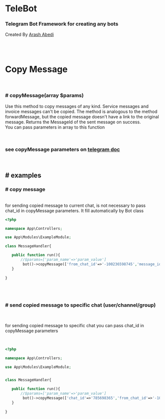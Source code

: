 # TeleBot
### Telegram Bot Framework for creating any bots 

Created By [Arash Abedi](https://arashabedi.com)

<br/>
<br/>

# Copy Message

<br>

### # copyMessage(array $params)

Use this method to copy messages of any kind. Service messages and invoice messages can't be copied. The method is analogous to the method forwardMessage, but the copied message doesn't have a link to the original message. Returns the MessageId of the sent message on success.
<br>
You can pass parameters in array to this function

<br>

### see copyMessage parameters on [telegram doc](https://core.telegram.org/bots/api#copymessage)

<br>

## # examples


### # copy message
<br>
for sending copied message to current chat, is not necessary to pass chat_id in copyMessage parameters. It fill automatically by Bot class

<br>

```php
<?php

namespace App\Controllers;

use App\Modules\ExampleModule;

class MessageHandler{

   public function run(){
       //$params=['param_name'=>'param_value']
        bot()->copyMessage(['from_chat_id'=>'-100236598745','message_id'=>456]); //send copied message to current chat
   }
   
}

```
<br>
<br>

### # send copied message to specific chat (user/channel/group)
<br>

for sending copied message to specific chat you can pass chat_id in copyMessage parameters

<br>

```php
<?php

namespace App\Controllers;

use App\Modules\ExampleModule;


class MessageHandler{

   public function run(){
       //$params=['param_name'=>'param_value']
        bot()->copyMessage(['chat_id'=>'785698365','from_chat_id'=>'-100236598745','message_id'=>456]); //send copied message to specific chat by chat_id
   }
   
}

```
